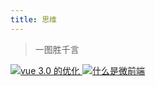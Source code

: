 ```yaml
---
title: 思维
---
```


> 一图胜千言

<a href="https://cdn.jsdelivr.net/gh/rocwong-cn/assets/xmind/optimization-of-vue3.png" target="_blank">
  <img 
    src="https://cdn.jsdelivr.net/gh/rocwong-cn/assets/xmind/optimization-of-vue3.png"
    alt="vue 3.0 的优化">
</a>

<a href="https://cdn.jsdelivr.net/gh/rocwong-cn/assets/micro/1.png" target="_blank">
  <img 
    src="https://cdn.jsdelivr.net/gh/rocwong-cn/assets/micro/1.png"
    alt="什么是微前端">
</a>